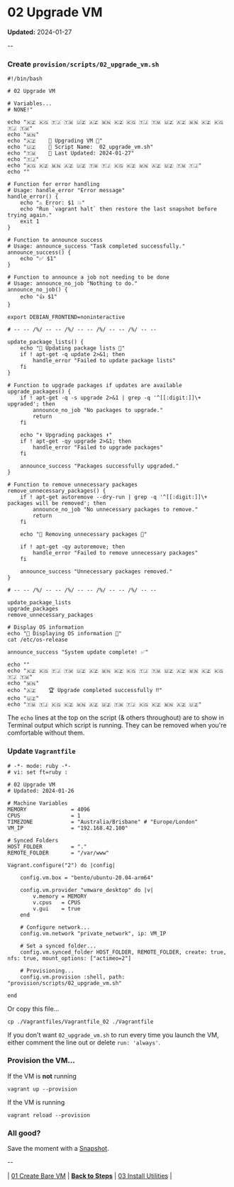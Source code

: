 # 02 Upgrade VM

**Updated:** 2024-01-27

--

### Create `provision/scripts/02_upgrade_vm.sh`

```
#!/bin/bash

# 02 Upgrade VM

# Variables...
# NONE!"

echo "🇰🇿 🇰🇬 🇹🇯 🇹🇲 🇺🇿 🇦🇿 🇲🇳 🇰🇿 🇰🇬 🇹🇯 🇹🇲 🇺🇿 🇦🇿 🇲🇳 🇰🇿 🇰🇬 🇹🇯 🇹🇲"
echo "🇲🇳"
echo "🇦🇿    🚀 Upgrading VM 🚀"
echo "🇺🇿    📜 Script Name:  02_upgrade_vm.sh"
echo "🇹🇲    📅 Last Updated: 2024-01-27"
echo "🇹🇯"
echo "🇰🇬 🇰🇿 🇲🇳 🇦🇿 🇺🇿 🇹🇲 🇹🇯 🇰🇬 🇰🇿 🇲🇳 🇦🇿 🇺🇿 🇹🇲 🇹🇯"
echo ""

# Function for error handling
# Usage: handle_error "Error message"
handle_error() {
	echo "⚠️ Error: $1 💥"
	echo "Run `vagrant halt` then restore the last snapshot before trying again."
	exit 1
}

# Function to announce success
# Usage: announce_success "Task completed successfully."
announce_success() {
	echo "✅ $1"
}

# Function to announce a job not needing to be done
# Usage: announce_no_job "Nothing to do."
announce_no_job() {
	echo "👍 $1"
}

export DEBIAN_FRONTEND=noninteractive

# -- -- /%/ -- -- /%/ -- -- /%/ -- -- /%/ -- --

update_package_lists() {
	echo "🔄 Updating package lists 🔄"
	if ! apt-get -q update 2>&1; then
		handle_error "Failed to update package lists"
	fi
}

# Function to upgrade packages if updates are available
upgrade_packages() {
	if ! apt-get -q -s upgrade 2>&1 | grep -q '^[[:digit:]]\+ upgraded'; then
		announce_no_job "No packages to upgrade."
		return
	fi

	echo "⬆️ Upgrading packages ⬆️"
	if ! apt-get -qy upgrade 2>&1; then
		handle_error "Failed to upgrade packages"
	fi

	announce_success "Packages successfully upgraded."
}

# Function to remove unnecessary packages
remove_unnecessary_packages() {
	if ! apt-get autoremove --dry-run | grep -q '^[[:digit:]]\+ packages will be removed'; then
		announce_no_job "No unnecessary packages to remove."
		return
	fi

	echo "🧹 Removing unnecessary packages 🧹"

	if ! apt-get -qy autoremove; then
		handle_error "Failed to remove unnecessary packages"
	fi

	announce_success "Unnecessary packages removed."
}

# -- -- /%/ -- -- /%/ -- -- /%/ -- -- /%/ -- --

update_package_lists
upgrade_packages
remove_unnecessary_packages

# Display OS information
echo "📄 Displaying OS information 📄"
cat /etc/os-release

announce_success "System update complete! ✅"

echo ""
echo "🇰🇿 🇰🇬 🇹🇯 🇹🇲 🇺🇿 🇦🇿 🇲🇳 🇰🇿 🇰🇬 🇹🇯 🇹🇲 🇺🇿 🇦🇿 🇲🇳 🇰🇿 🇰🇬 🇹🇯 🇹🇲"
echo "🇲🇳"
echo "🇦🇿    🏆 Upgrade completed successfully ‼️"
echo "🇺🇿"
echo "🇹🇲 🇹🇯 🇰🇬 🇰🇿 🇲🇳 🇦🇿 🇺🇿 🇹🇲 🇹🇯 🇰🇬 🇰🇿 🇲🇳 🇦🇿 🇺🇿"
```

The `echo` lines at the top on the script (& others throughout) are to show in Terminal output which script is running. They can be removed when you're comfortable without them.

### Update `Vagrantfile`

```
# -*- mode: ruby -*-
# vi: set ft=ruby :

# 02 Upgrade VM
# Updated: 2024-01-26

# Machine Variables
MEMORY              = 4096
CPUS                = 1
TIMEZONE            = "Australia/Brisbane" # "Europe/London"
VM_IP               = "192.168.42.100"

# Synced Folders
HOST_FOLDER         = "."
REMOTE_FOLDER       = "/var/www"

Vagrant.configure("2") do |config|

	config.vm.box = "bento/ubuntu-20.04-arm64"

	config.vm.provider "vmware_desktop" do |v|
		v.memory = MEMORY
		v.cpus   = CPUS
		v.gui    = true
	end

	# Configure network...
	config.vm.network "private_network", ip: VM_IP

	# Set a synced folder...
	config.vm.synced_folder HOST_FOLDER, REMOTE_FOLDER, create: true, nfs: true, mount_options: ["actimeo=2"]

	# Provisioning...
	config.vm.provision :shell, path: "provision/scripts/02_upgrade_vm.sh"

end
```

Or copy this file...

```
cp ./Vagrantfiles/Vagrantfile_02 ./Vagrantfile
```

If you don't want `02_upgrade_vm.sh` to run every time you launch the VM, either comment the line out or delete `run: 'always'`.

### Provision the VM...

If the VM is **not** running

```
vagrant up --provision
```

If the VM is running

```
vagrant reload --provision
```

### All good?

Save the moment with a [Snapshot](./Snapshots.md).

--

| [01 Create Bare VM](./01_Create_Bare_VM.md)
| [**Back to Steps**](../README.md)
| [03 Install Utilities](./03_Install_Utilities.md)
|
